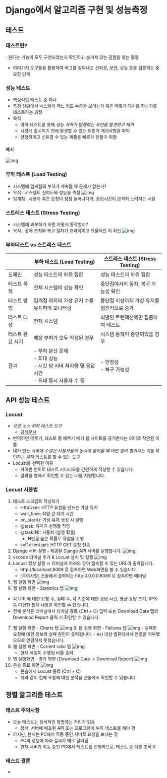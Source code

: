 # Django에서 알고리즘 구현 및 성능측정
## 테스트
### 테스트란?
: 원하는 기능이 모두 구현되었는지 확인하고 숨겨져 있는 결함을 찾는 활동
- 여러가지 도구들을 활용하여 버그를 찾아내고 신뢰성, 보안, 성능 등을 검증하는 중요한 단계
### 성능 테스트
- 핵심적인 테스트 중 하나
- 특정 상황에서 시스템이 어느 정도 수준을 보이는가 혹은 어떻게 대처를 하는가를 테스트하는 과정
- 목적
	- 여러 테스트를 통해 *성능 저하가 발생하는 요인을 발견하고 제거*
	- 시장에 출시되기 전에 발생할 수 있는 위험과 개선사항을 파악
	- 안정적이고 신뢰할 수 있는 제품을 빠르게 만들기 위함
#### 예시
![img](../img/240503_1.PNG)
### 부하 테스트 (Load Testing)
- 시스템에 임계점의 부하가 계속될 때 문제가 없는가?
- 목적 : 시스템의 신뢰도와 성능을 측정
![img](../img/240503_2.PNG)
- 임계점 : 사용자 혹은 요청이 점점 늘어나다가, 응답시간이 급격히 느려지는 시점
### 스트레스 테스트 (Stress Testing)
- 시스템에 과부하가 오면 어떻게 동작할까?
- 목적 : 장애 조치와 복구 절차가 효과적이고 효율적인 지 확인
![img](../img/240503_3.PNG)
### 부하테스트 vs 스트레스 테스트
|           | 부하 테스트 (Load Testing)                                             | 스트레스 테스트 (Stress Testing) |
| --------- | ----------------------------------------------------------------- | ------------------------- |
| 도메인       | 성능 테스트의 하위 집합                                                     | 성능 테스트의 하위 집합             |
| 테스트 목적    | 전체 시스템의 성능 확인                                                     | 중단점에서의 동작, 복구 가능성 확인      |
| 테스트 방법    | 임계점 까지의 가상 유저 수를 유지하며 모니터링                                        | 중단점 이상까지 가상 유저를 점진적으로 증가  |
| 테스트 대상    | 전체 시스템                                                            | 식별된 트랜잭션에만 집중하여 테스트       |
| 테스트 완료 시기 | 예상 부하가 모두 적용된 경우                                                  | 시스템 동작이 중단되었을 경우          |
| 결과        | - 부하 분산 문제<br>- 최대 성능<br>- 시간 당 서버 처리량 및 응답 시간<br>- 최대 동시 사용자 수 등 | - 안정성<br>- 복구 가능성         |
## API 성능 테스트
### Locust
- *오픈 소스 부하 테스트 도구*
	- [공식문서](https://locust.io/)
- 번역하면 메뚜기, 테스트 중 메뚜기 떼가 웹 사이트를 공격한다는 의미로 착안된 이름
- 내가 만든 서버에 *수많은 사용자들이 동시에 들어올 때 어떤 일이 벌어지는 지*를 확인하는 부하 테스트를 할 수 있는 도구
- Locust를 선택한 이유
	- 파이썬 언어로 테스트 시나리오를 간편하게 작성할 수 있습니다.
	- 결과를 웹에서 확인할 수 있는 UI를 지원합니다.
### Locust 사용법
1. 테스트 스크립트 작성하기
	- HttpUser: HTTP 요청을 만드는 가상 유저
	- wait_time: 작업 간 대기 시간
	- on_start(): 가상 유저 생성 시 실행
	- @task: 유저가 실행할 작업
	- @task(N): 가중치 (실행 확률)
		- N만큼 높은 확률로 작업을 수행
	- self.client.get: HTTP GET 요청 전송
2. Django 서버 실행 - 제공된 Django API 서버를 실행합니다.
	![img](../img/240503_4.PNG)
3. vscode 터미널 추가 & Locust 설치 및 실행
	![img](../img/240503_5.PNG)
4. Locust 정상 실행 시 터미널에 아래와 같이 접속할 수 있는 URL이 출력됩니다.
	- http://localhost:8089 로 접속하면 Web화면을 볼 수 있습니다
	- \[주의사항] 콘솔에서 출력되는 http:0.0.0.0:8089 로 접속하면 에러남
5. 웹 실행 화면
	![img](../img/240503_6.PNG)
6. 웹 실행 화면 - Statistics 탭
	![img](../img/240503_7.PNG)
- 각 URL에 대한 요청 수, 실패 수, 각 기준에 대한 응답 시간, 평균 응답 크기, RPS 등 다양한 통계 내용을 확인할 수 있습니다.
- 전체 분석은 터미널에서 터미널 종료 (Ctrl + C) 입력 또는 Download Data 탭의 Download Report 클릭 시 확인할 수 있습니다.
7. 웹 실행 화면 - Charts 탭
	![img](../img/240503_8.PNG)
   8. 웹 실행 화면 - Failures 탭
	![img](../img/240503_9.PNG)
	   - 실패한 요청에 대한 정보와 실패 원인이 출력됩니다.
	   - ex) 대상 컴퓨터에서 연결을 거부했으므로 연결하지 못했습니다.
9. 웹 실행 화면 - Current ratio 탭
	![img](../img/240503_10.PNG)
	- 현재 작업이 수행된 비율 출력
10. 웹 실행화면 - 결과 화면 (Download Data -> Download Report)
	![img](../img/240503_11.PNG)
11. 콘솔 종료 화면
    ![img](../img/240503_12.PNG)
    - 콘솔에서 Locust 종료 (Ctrl + C)
    - 위와 같이 전체 요청에 대한 분석을 콘솔에서 확인할 수 있습니다.
## 정렬 알고리즘 테스트
### 테스트 주의사항
- 오늘 테스트는 정석적인 방법과는 거리가 있음
	- 정석: 서버에 배포된 API 또는 프로그램에 부하 테스트를 해야 함
- 하지만, 현재는 PC에서 작동 중인 서버로 요청을 보내는 것
	- PC의 성능에 따라 결과가 매우 달라짐
	- 현재 서버가 작동 중인 PC에서 테스트를 진행하므로, 테스트 중 다른 조작 X
### 테스트 결론
- 
